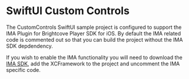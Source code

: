 # SwiftUI Custom Controls

The CustomControls SwiftUI sample project is configured to support the IMA Plugin for Brightcove Player SDK for iOS. By default the IMA related code is commented out so that you can build the project without the IMA SDK depdendency. 

If you wish to enable the IMA functionality you will need to download the [IMA SDK](https://developers.google.com/interactive-media-ads/docs/sdks/ios/download), add the XCFramework to the project and uncomment the IMA specific code.
